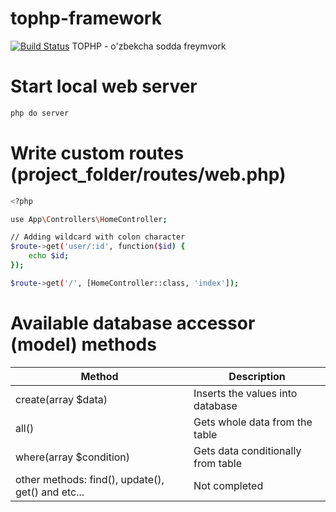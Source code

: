 # tophp-framework

[![Build Status](https://travis-ci.org/joemccann/dillinger.svg?branch=master)](https://github.com/sobirjonovs/tophp-framework) TOPHP - o'zbekcha sodda freymvork

# Start local web server
```sh
php do server
```
# Write custom routes (project_folder/routes/web.php)
```sh
<?php

use App\Controllers\HomeController;

// Adding wildcard with colon character
$route->get('user/:id', function($id) {
    echo $id;
});

$route->get('/', [HomeController::class, 'index']);
```

# Available database accessor (model) methods
| Method | Description |
| ------ | ------ |
| create(array $data) | Inserts the values into database |
| all() | Gets whole data from the table |
| where(array $condition) | Gets data conditionally from table |
| other methods: find(), update(), get() and etc... | Not completed |
